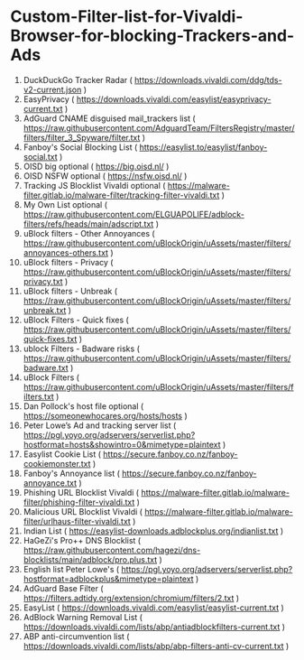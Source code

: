 # Custom-Filter-list-for-Vivaldi-Browser-for-blocking-Trackers-and-Ads

1. DuckDuckGo Tracker Radar ( https://downloads.vivaldi.com/ddg/tds-v2-current.json )
2. EasyPrivacy ( https://downloads.vivaldi.com/easylist/easyprivacy-current.txt )
3. AdGuard CNAME disguised mail_trackers list ( https://raw.githubusercontent.com/AdguardTeam/FiltersRegistry/master/filters/filter_3_Spyware/filter.txt )
4. Fanboy's Social Blocking List ( https://easylist.to/easylist/fanboy-social.txt )
5. OISD big optional ( https://big.oisd.nl/ )
6. OISD NSFW optional ( https://nsfw.oisd.nl/ )
7. Tracking JS Blocklist Vivaldi optional ( https://malware-filter.gitlab.io/malware-filter/tracking-filter-vivaldi.txt )
8. My Own List optional ( https://raw.githubusercontent.com/ELGUAPOLIFE/adblock-filters/refs/heads/main/adscript.txt )
9. uBlock filters - Other Annoyances ( https://raw.githubusercontent.com/uBlockOrigin/uAssets/master/filters/annoyances-others.txt )
10. uBlock filters - Privacy ( https://raw.githubusercontent.com/uBlockOrigin/uAssets/master/filters/privacy.txt )
11. uBlock filters - Unbreak ( https://raw.githubusercontent.com/uBlockOrigin/uAssets/master/filters/unbreak.txt )
12. uBlock Filters - Quick fixes ( https://raw.githubusercontent.com/uBlockOrigin/uAssets/master/filters/quick-fixes.txt )
13. ublock Filters - Badware risks ( https://raw.githubusercontent.com/uBlockOrigin/uAssets/master/filters/badware.txt )
14. uBlock Filters ( https://raw.githubusercontent.com/uBlockOrigin/uAssets/master/filters/filters.txt )
15. Dan Pollock's host file optional ( https://someonewhocares.org/hosts/hosts )
16. Peter Lowe’s Ad and tracking server list ( https://pgl.yoyo.org/adservers/serverlist.php?hostformat=hosts&showintro=0&mimetype=plaintext )
17. Easylist Cookie List ( https://secure.fanboy.co.nz/fanboy-cookiemonster.txt )
18. Fanboy's Annoyance list ( https://secure.fanboy.co.nz/fanboy-annoyance.txt )
19. Phishing URL Blocklist Vivaldi ( https://malware-filter.gitlab.io/malware-filter/phishing-filter-vivaldi.txt )
20. Malicious URL Blocklist Vivaldi ( https://malware-filter.gitlab.io/malware-filter/urlhaus-filter-vivaldi.txt )
21. Indian List ( https://easylist-downloads.adblockplus.org/indianlist.txt )
22. HaGeZi's Pro++ DNS Blocklist ( https://raw.githubusercontent.com/hagezi/dns-blocklists/main/adblock/pro.plus.txt )
23. English list Peter Lowe's ( https://pgl.yoyo.org/adservers/serverlist.php?hostformat=adblockplus&mimetype=plaintext )
24. AdGuard Base Filter ( https://filters.adtidy.org/extension/chromium/filters/2.txt )
25. EasyList ( https://downloads.vivaldi.com/easylist/easylist-current.txt )
26. AdBlock Warning Removal List ( https://downloads.vivaldi.com/lists/abp/antiadblockfilters-current.txt )
27. ABP anti-circumvention list ( https://downloads.vivaldi.com/lists/abp/abp-filters-anti-cv-current.txt )
